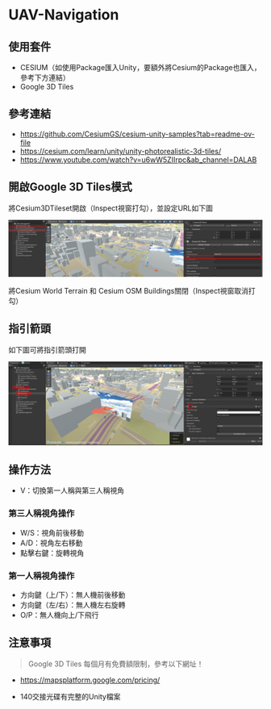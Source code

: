 # UAV-Navigation

## 使用套件

- CESIUM（如使用Package匯入Unity，要額外將Cesium的Package也匯入，參考下方連結）
- Google 3D Tiles

## 參考連結
- https://github.com/CesiumGS/cesium-unity-samples?tab=readme-ov-file
- https://cesium.com/learn/unity/unity-photorealistic-3d-tiles/
- https://www.youtube.com/watch?v=u6wW5ZIIrpc&ab_channel=DALAB

## 開啟Google 3D Tiles模式
將Cesium3DTileset開啟（Inspect視窗打勾），並設定URL如下圖

![範例圖片 1](./img/GoogleAPI設定.jpg)

將Cesium World Terrain 和 Cesium OSM Buildings關閉（Inspect視窗取消打勾）

## 指引箭頭
如下圖可將指引箭頭打開

![範例圖片 2](./img/指引箭頭.jpg)

## 操作方法
- V：切換第一人稱與第三人稱視角

### 第三人稱視角操作
- W/S：視角前後移動
- A/D：視角左右移動
- 點擊右鍵：旋轉視角

### 第一人稱視角操作
- 方向鍵（上/下）：無人機前後移動
- 方向鍵（左/右）：無人機左右旋轉
- O/P：無人機向上/下飛行

## 注意事項
>Google 3D Tiles 每個月有免費額限制，參考以下網址！
- https://mapsplatform.google.com/pricing/

- 140交接光碟有完整的Unity檔案
